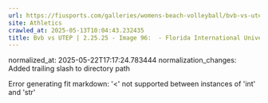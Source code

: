 ```yaml
---
url: https://fiusports.com/galleries/womens-beach-volleyball/bvb-vs-utep-2-25-25/image-96/356/62776/
site: Athletics
crawled_at: 2025-05-13T10:04:43.232435
title: Bvb vs UTEP | 2.25.25 - Image 96:  - Florida International University
---
```

normalized_at: 2025-05-22T17:17:24.783444
normalization_changes: Added trailing slash to directory path

Error generating fit markdown: '<' not supported between instances of 'int' and 'str'